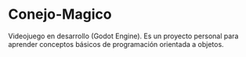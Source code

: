 # Conejo-Magico
Videojuego en desarrollo (Godot Engine). Es un proyecto personal para aprender conceptos básicos de programación orientada a objetos.
